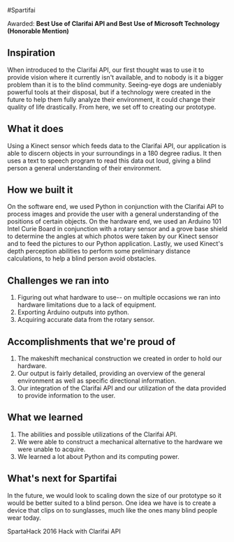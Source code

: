 #Spartifai

Awarded: **Best Use of Clarifai API and Best Use of Microsoft Technology (Honorable Mention)**

## Inspiration
When introduced to the Clarifai API, our first thought was to use it to provide vision where it currently isn't available, and to nobody is it a bigger problem than it is to the blind community. Seeing-eye dogs are undeniably powerful tools at their disposal, but if a technology were created in the future to help them fully analyze their environment, it could change their quality of life drastically. From here, we set off to creating our prototype. 

## What it does
Using a Kinect sensor which feeds data to the Clarifai API, our application is able to discern objects in your surroundings in a 180 degree radius. It then uses a text to speech program to read this data out loud, giving a blind person a general understanding of their environment. 

## How we built it
On the software end, we used Python in conjunction with the Clarifai API to process images and provide the user with a general understanding of the positions of certain objects. On the hardware end, we used an Arduino 101 Intel Curie Board in conjunction with a rotary sensor and a grove base shield to determine the angles at which photos were taken by our Kinect sensor and to feed the pictures to our Python application. Lastly, we used Kinect's depth perception abilities to perform some preliminary distance calculations, to help a blind person avoid obstacles. 

## Challenges we ran into
1. Figuring out what hardware to use-- on multiple occasions we ran into hardware limitations due to a lack of equipment. 
2. Exporting Arduino outputs into python.
3. Acquiring accurate data from the rotary sensor.

## Accomplishments that we're proud of
1. The makeshift mechanical construction we created in order to hold our hardware.
2. Our output is fairly detailed, providing an overview of the general environment as well as specific directional information.
3. Our integration of the Clarifai API and our utilization of the data provided to provide information to the user.

## What we learned
1. The abilities and possible utilizations of the Clarifai API.
2. We were able to construct a mechanical alternative to the hardware we were unable to acquire.
3. We learned a lot about Python and its computing power.

## What's next for Spartifai
In the future, we would look to scaling down the size of our prototype so it would be better suited to a blind person. One idea we have is to create a device that clips on to sunglasses, much like the ones many blind people wear today.


SpartaHack 2016 Hack with Clarifai API
